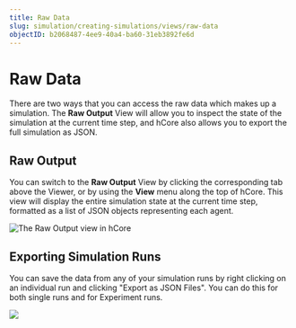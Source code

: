 ```yaml
---
title: Raw Data
slug: simulation/creating-simulations/views/raw-data
objectID: b2068487-4ee9-40a4-ba60-31eb3892fe6d
---
```


# Raw Data

There are two ways that you can access the raw data which makes up a simulation. The **Raw Output** View will allow you to inspect the state of the simulation at the current time step, and hCore also allows you to export the full simulation as JSON.

## Raw Output

You can switch to the **Raw Output** View by clicking the corresponding tab above the Viewer, or by using the **View** menu along the top of hCore. This view will display the entire simulation state at the current time step, formatted as a list of JSON objects representing each agent.

![The Raw Output view in hCore](https://cdn-us1.hash.ai/site/docs/image%20%2837%29.png)

## Exporting Simulation Runs

You can save the data from any of your simulation runs by right clicking on an individual run and clicking "Export as JSON Files". You can do this for both single runs and for Experiment runs.

![](https://cdn-us1.hash.ai/site/docs/screen-shot-2020-06-18-at-7.41.03-pm.png)

